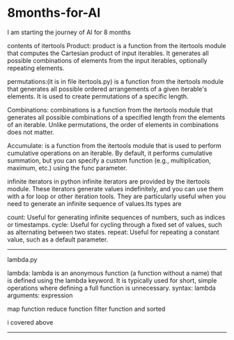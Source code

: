 # 8months-for-AI
I am starting the journey of AI for 8 months



contents of itertools 
Product:
product is a function from the itertools module that computes the Cartesian product of input iterables. It generates all possible combinations of elements from the input iterables, optionally repeating elements.

permutations:(it is in file itertools.py)
is a function from the itertools module that generates all possible ordered arrangements of a given iterable's elements. It is used to create permutations of a specific length.

Combinations:
combinations is a function from the itertools module that generates all possible combinations of a specified length from the elements of an iterable. Unlike permutations, the order of elements in combinations does not matter.

Accumulate:
is a function from the itertools module that is used to perform cumulative operations on an iterable. By default, it performs cumulative summation, but you can specify a custom function (e.g., multiplication, maximum, etc.) using the func parameter.

infinite iterators in python
infinite iterators are provided by the itertools module. These iterators generate values indefinitely, and you can use them with a for loop or other iteration tools. They are particularly useful when you need to generate an infinite sequence of values.Its types are 

count: Useful for generating infinite sequences of numbers, such as indices or timestamps.
cycle: Useful for cycling through a fixed set of values, such as alternating between two states.
repeat: Useful for repeating a constant value, such as a default parameter.



_______________________________________________________
lambda.py

lambda:
lambda is an anonymous function (a function without a name) that is defined using the lambda keyword. It is typically used for short, simple operations where defining a full function is unnecessary. syntax: 
                                lambda arguments: expression

map function
reduce function 
filter function and
sorted 

i covered above 
________________________________________________________

